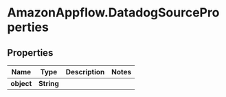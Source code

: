 # AmazonAppflow.DatadogSourceProperties

## Properties

Name | Type | Description | Notes
------------ | ------------- | ------------- | -------------
**object** | **String** |  | 


